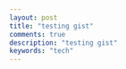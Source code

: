 ```yaml
---
layout: post
title: "testing gist"
comments: true
description: "testing gist"
keywords: "tech"
---
```


<script src="https://gist.github.com/pyaephyohein/1d9ffca7e81c9c6d8d0f101f769f6aa9.js"></script>